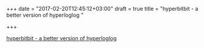 +++
date = "2017-02-20T12:45:12+03:00"
draft = true
title = "hyperbitbit - a better version of hyperloglog "

+++

<p><a href="https://github.com/seiflotfy/hyperbitbit">hyperbitbit - a better version of hyperloglog </a></p>
